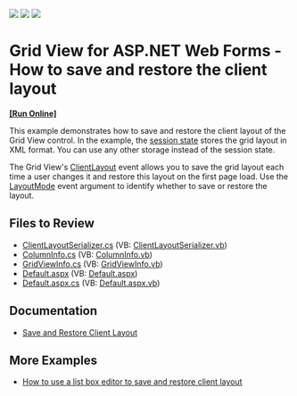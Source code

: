 <!-- default badges list -->
![](https://img.shields.io/endpoint?url=https://codecentral.devexpress.com/api/v1/VersionRange/128541128/15.1.3%2B)
[![](https://img.shields.io/badge/Open_in_DevExpress_Support_Center-FF7200?style=flat-square&logo=DevExpress&logoColor=white)](https://supportcenter.devexpress.com/ticket/details/E4437)
[![](https://img.shields.io/badge/📖_How_to_use_DevExpress_Examples-e9f6fc?style=flat-square)](https://docs.devexpress.com/GeneralInformation/403183)
<!-- default badges end -->
# Grid View for ASP.NET Web Forms - How to save and restore the client layout

<!-- run online -->
**[[Run Online]](https://codecentral.devexpress.com/128541128/)**
<!-- run online end -->

This example demonstrates how to save and restore the client layout of the Grid View control. In the example, the [session state](https://learn.microsoft.com/en-us/dotnet/api/system.web.httpcontext.session?view=netframework-4.8.1) stores the grid layout in XML format. You can use any other storage instead of the session state.

The Grid View's [ClientLayout](https://docs.devexpress.com/AspNet/DevExpress.Web.ASPxGridBase.ClientLayout) event allows you to save the grid layout each time a user changes it and restore this layout on the first page load. Use the [LayoutMode](https://docs.devexpress.com/AspNet/DevExpress.Web.ASPxClientLayoutArgs.LayoutMode) event argument to identify whether to save or restore the layout.

## Files to Review

* [ClientLayoutSerializer.cs](./CS/WebSite/App_Code/ClientLayoutSerializer.cs) (VB: [ClientLayoutSerializer.vb](./VB/WebSite/App_Code/ClientLayoutSerializer.vb))
* [ColumnInfo.cs](./CS/WebSite/App_Code/ColumnInfo.cs) (VB: [ColumnInfo.vb](./VB/WebSite/App_Code/ColumnInfo.vb))
* [GridViewInfo.cs](./CS/WebSite/App_Code/GridViewInfo.cs) (VB: [GridViewInfo.vb](./VB/WebSite/App_Code/GridViewInfo.vb))
* [Default.aspx](./CS/WebSite/Default.aspx) (VB: [Default.aspx](./VB/WebSite/Default.aspx))
* [Default.aspx.cs](./CS/WebSite/Default.aspx.cs) (VB: [Default.aspx.vb](./VB/WebSite/Default.aspx.vb))

## Documentation

- [Save and Restore Client Layout](https://docs.devexpress.com/AspNet/4342/components/grid-view/concepts/save-and-restore-client-layout)

## More Examples

- [How to use a list box editor to save and restore client layout](https://github.com/DevExpress-Examples/asp-net-web-forms-grid-use-listbox-to-save-and-restore-client-layout)
